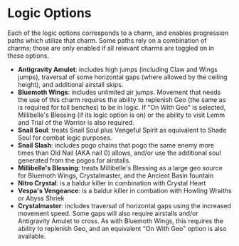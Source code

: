 # Logic Options

Each of the logic options corresponds to a charm, and enables progression paths which utilize that
charm. Some paths rely on a combination of charms; those are only enabled if all relevant charms are
toggled on in these options.

- **Antigravity Amulet**: includes high jumps (including Claw and Wings jumps), traversal of some horizontal
  gaps (where allowed by the ceiling height), and additional airstall skips.
- **Bluemoth Wings**: includes unlimited air jumps. Movement that needs the use of this charm requires the 
  ability to replenish Geo (the same as is required for toll benches) to be in logic.
  If "On With Geo" is selected, Millibelle's Blessing (if its logic option is on) or the ability to visit
  Lemm and Trial of the Warrior is also required.
- **Snail Soul**: treats Snail Soul plus Vengeful Spirit as equivalent to Shade Soul for combat logic purposes.
- **Snail Slash**: includes pogo chains that pogo the same enemy more times than Old Nail (AKA nail 0) allows, and/or use the additional soul generated from the pogos for airstalls.
- **Millibelle's Blessing**: treats Millibelle's Blessing as a large geo source for Bluemoth Wings, Crystalmaster, and the Ancient Basin fountain
- **Nitro Crystal**: is a baldur killer in combination with Crystal Heart
- **Vespa's Vengeance**: is a baldur killer in combation with Howling Wraiths or Abyss Shriek
- **Crystalmaster**: includes traversal of horizontal gaps using the increased movement speed. Some gaps
  will also require airstalls and/or Antigravity Amulet to cross. As with Bluemoth Wings, this requires
  the ability to replenish Geo, and an equivalent "On With Geo" option is also available.